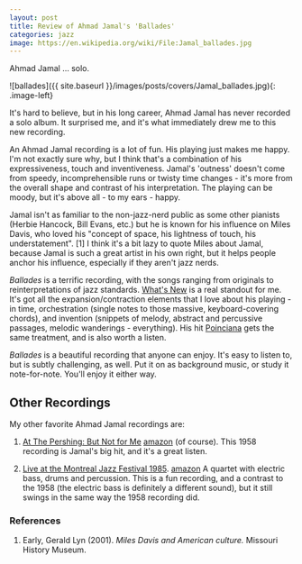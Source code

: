 ```yaml
---
layout: post
title: Review of Ahmad Jamal's 'Ballades' 
categories: jazz 
image: https://en.wikipedia.org/wiki/File:Jamal_ballades.jpg
---
```


<style type="text/css">
.image-left {
  display: block;
  margin-left: auto;
  margin-right: auto;
  float: right;
}
</style>

Ahmad Jamal ... solo.


![ballades]({{ site.baseurl }}/images/posts/covers/Jamal_ballades.jpg){:
.image-left}

It's hard to believe, but in his long career, Ahmad Jamal has never
recorded a solo album. It surprised me, and it's what immediately drew me to
this new recording.

An Ahmad Jamal recording is a lot of fun. His playing just makes me
happy. I'm not exactly sure why, but I think that's a combination of his 
expressiveness, touch and inventiveness. Jamal's 'outness' doesn't come from
speedy, incomprehensible runs or twisty time changes - it's more from the
overall shape and contrast of his interpretation. The playing can be moody, but it's 
above all - to my ears - happy.

Jamal isn't as familiar to the non-jazz-nerd public as some other pianists 
(Herbie Hancock, Bill Evans, etc.) but he is known for his influence on 
Miles Davis, who loved his "concept of space, his lightness of touch, his understatement".
<tinyt>[1]</tiny> I think
it's a bit lazy to quote Miles about Jamal, because Jamal is such a great artist
in his own right, but it helps people anchor his influence, especially if they
aren't jazz nerds.

*Ballades* is a terrific recording, with the songs ranging from originals to
reinterpretations of jazz standards. [What's New](https://open.spotify.com/track/65nchdr9ThGXlUP9xSqXZI) 
is a real standout for me. 
It's got all the expansion/contraction
elements that I love about his playing - in time, orchestration (single notes to
those massive, keyboard-covering chords), and invention (snippets of melody,
abstract and percussive passages, melodic wanderings - everything). His hit
[Poinciana](https://open.spotify.com/track/7yVkminlVC608IGsvXMYaA) gets the same
treatment, and is also worth a listen.

*Ballades* is a beautiful recording that anyone can enjoy. It's easy to listen
to, but is subtly challenging, as well. Put it on as background music, or
study it note-for-note. You'll enjoy it either way.

## Other Recordings

My other favorite Ahmad Jamal recordings are:

1. [At The Pershing: But Not for
Me](https://en.wikipedia.org/wiki/At_the_Pershing:_But_Not_for_Me) 
[amazon](https://www.amazon.com/At-Pershing-But-Not-Me/dp/B000002O8V)
(of course).
This 1958 recording is Jamal's big hit, and it's a great listen. 

2. [Live at the Montreal Jazz Festival
1985](https://en.wikipedia.org/wiki/Live_at_the_Montreal_Jazz_Festival_1985).
[amazon](https://www.amazon.com/Live-Montreal-Jazz-Festival-1985/dp/B000DZIGHG)
A quartet with electric bass, drums and percussion. This is a fun recording, 
and a contrast to the 1958 (the electric bass is definitely a different sound), 
but it still swings in the same way the 1958 recording did.

### References
1. Early, Gerald Lyn (2001). *Miles Davis and American culture.* Missouri History Museum.
